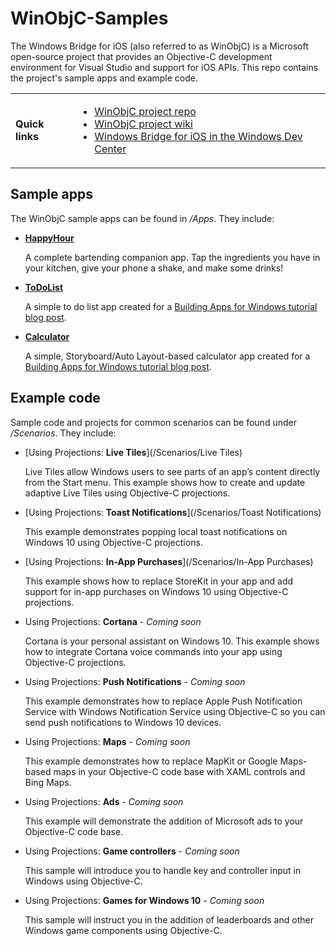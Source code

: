 # WinObjC-Samples
The Windows Bridge for iOS (also referred to as WinObjC) is a Microsoft open-source project that provides an Objective-C development environment for Visual Studio and support for iOS APIs. This repo contains the project's sample apps and example code.

<table><tr>
<td><strong>Quick links</strong></td>
<td><p><ul>
<li><a href="https://github.com/Microsoft/WinObjC">WinObjC project repo</a></li>
<li><a href="https://github.com/Microsoft/WinObjC/wiki">WinObjC project wiki</a></li>
<li><a href="https://developer.microsoft.com/en-us/windows/bridges/ios">Windows Bridge for iOS in the Windows Dev Center</a></li>
</ul></p></td>
</tr></table>

## Sample apps
The WinObjC sample apps can be found in */Apps*. They include:
- [**HappyHour**](/Apps/HappyHour)

  A complete bartending companion app. Tap the ingredients you have in your kitchen, give your phone a shake, and make some drinks!

- [**ToDoList**](/Apps/ToDoList)

  A simple to do list app created for a [Building Apps for Windows tutorial blog post](https://blogs.windows.com/buildingapps/2016/01/20/building-a-simple-app-with-the-windows-bridge-for-ios/).

- [**Calculator**](/Apps/Calculator)

  A simple, Storyboard/Auto Layout-based calculator app created for a [Building Apps for Windows tutorial blog post](https://blogs.windows.com/buildingapps/2016/02/18/using-the-ios-bridge-to-bring-storyboards-and-auto-layout-to-windows-10/).

## Example code
Sample code and projects for common scenarios can be found under */Scenarios*. They include:
- [Using Projections: **Live Tiles**](/Scenarios/Live Tiles)

  Live Tiles allow Windows users to see parts of an app’s content directly from the Start menu. This example shows how to create and update adaptive Live Tiles using Objective-C projections.

- [Using Projections: **Toast Notifications**](/Scenarios/Toast Notifications)

  This example demonstrates popping local toast notifications on Windows 10 using Objective-C projections.

- [Using Projections: **In-App Purchases**](/Scenarios/In-App Purchases)

  This example shows how to replace StoreKit in your app and add support for in-app purchases on Windows 10 using Objective-C projections.

- Using Projections: **Cortana** - *Coming soon*

  Cortana is your personal assistant on Windows 10. This example shows how to integrate Cortana voice commands into your app using Objective-C projections.

- Using Projections: **Push Notifications** - *Coming soon*

  This example demonstrates how to replace Apple Push Notification Service with Windows Notification Service using Objective-C so you can send push notifications to Windows 10 devices.

- Using Projections: **Maps** - *Coming soon*

  This example demonstrates how to replace MapKit or Google Maps-based maps in your Objective-C code base with XAML controls and Bing Maps.

- Using Projections: **Ads** - *Coming soon*

  This example will demonstrate the addition of Microsoft ads to your Objective-C code base.

- Using Projections: **Game controllers** - *Coming soon*

  This sample will introduce you to handle key and controller input in Windows using Objective-C.

- Using Projections: **Games for Windows 10** - *Coming soon*

  This sample will instruct you in the addition of leaderboards and other Windows game components using Objective-C.
